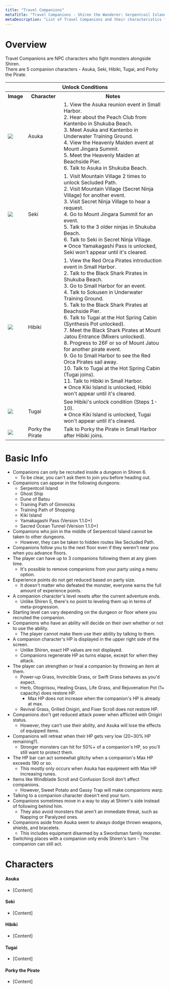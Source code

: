 ```yaml
---
title: "Travel Companions"
metaTitle: "Travel Companions - Shiren the Wanderer: Serpentcoil Island Wiki"
metaDescription: "List of Travel Companions and their characteristics for Shiren the Wanderer: The Mystery Dungeon of Serpentcoil Island."
---
```


# Overview

Travel Companions are NPC characters who fight monsters alongside Shiren.<br/>There are 5 companion characters - Asuka, Seki, Hibiki, Tugai, and Porky the Pirate.

<table id="monsterList" class="roamerTable pageLinksTable">
  <tr>
    <th colspan="3">Unlock Conditions</th>
  </tr>
  <tr>
    <th>Image</th>
    <th>Character</th>
    <th>Notes</th>
  </tr>
  <tr>
    <td><img src="../images/npcs/asuka.png"/></td>
    <td class="priceTableName">Asuka</td>
    <td class="leftText">1. View the Asuka reunion event in Small Harbor.<br/>2. Hear about the Peach Club from Kantenbo in Shukuba Beach.<br/>3. Meet Asuka and Kantenbo in Underwater Training Ground.<br/>4. View the Heavenly Maiden event at Mount Jingara Summit.<br/>5. Meet the Heavenly Maiden at Beachside Pier.<br/>6. Talk to Asuka in Shukuba Beach.</td>
  </tr>
  <tr>
    <td><img src="../images/npcs/seki.png"/></td>
    <td class="priceTableName">Seki</td>
    <td class="leftText">1. Visit Mountain Village 2 times to unlock Secluded Path.<br/>2. Visit Mountain Village (Secret Ninja Village) for another event.<br/>3. Visit Secret Ninja Village to hear a request.<br/>4. Go to Mount Jingara Summit for an event.<br/>5. Talk to the 3 older ninjas in Shukuba Beach.<br/>6. Talk to Seki in Secret Ninja Village.<br/><span class="orangeText">※ Once Yamakagashi Pass is unlocked, Seki won't appear until it's cleared.</span></td>
  </tr>
  <tr>
    <td><img src="../images/npcs/hibiki.png"/></td>
    <td class="priceTableName">Hibiki</td>
    <td class="leftText">1. View the Red Orca Pirates introduction event in Small Harbor.<br/>2. Talk to the Black Shark Pirates in Shukuba Beach.<br/>3. Go to Small Harbor for an event.<br/>4. Talk to Sokusen in Underwater Training Ground.<br/>5. Talk to the Black Shark Pirates at Beachside Pier.<br/>6. Talk to Tugai at the Hot Spring Cabin (Synthesis Pot unlocked).<br/>7. Meet the Black Shark Pirates at Mount Jatou Entrance (Mixers unlocked).<br/>8. Progress to 26F or so of Mount Jatou for another pirate event.<br/>9. Go to Small Harbor to see the Red Orca Pirates sail away.<br/>10. Talk to Tugai at the Hot Spring Cabin (Tugai joins).<br/>11. Talk to Hibiki in Small Harbor.<br/><span class="orangeText">※ Once Kiki Island is unlocked, Hibiki won't appear until it's cleared.</span></td>
  </tr>
  <tr>
    <td><img src="../images/npcs/tugai.png"/></td>
    <td class="priceTableName">Tugai</td>
    <td class="leftText">See Hibiki's unlock condition (Steps 1-10).<br/><span class="orangeText">※ Once Kiki Island is unlocked, Tugai won't appear until it's cleared.</span></td>
  </tr>
  <tr>
    <td><img src="../images/npcs/porky.png"/></td>
    <td class="priceTableName">Porky the Pirate</td>
    <td class="leftText">Talk to Porky the Pirate in Small Harbor after Hibiki joins.</td>
  </tr>
</table>

# Basic Info

- Companions can only be recruited inside a dungeon in Shiren 6.
    - To be clear, you can't ask them to join you before heading out.
- Companions can appear in the following dungeons:
    - Serpentcoil Island
    - Ghost Ship
    - Dune of Batsu
    - Training Path of Gimmicks
    - Training Path of Shopping
    - Kiki Island
    - Yamakagashi Pass (Version 1.1.0+)
    - Sacred Ocean Tunnel (Version 1.1.0+)
- Companions who join in the middle of Serpentcoil Island cannot be taken to other dungeons.
    - However, they can be taken to hidden routes like Secluded Path.
- Companions follow you to the next floor even if they weren't near you when you advance floors.
- The player can have up to 3 companions following them at any given time.
    - It's possible to remove companions from your party using a menu option.
- Experience points do not get reduced based on party size.
    - It doesn't matter who defeated the monster, everyone earns the full amount of experience points.
- A companion character's level resets after the current adventure ends.
    - Unlike Shiren 5, there's no point to leveling them up in terms of meta-progression.
- Starting level can vary depending on the dungeon or floor where you recruited the companion.
- Companions who have an ability will decide on their own whether or not to use the ability.
    - The player cannot make them use their ability by talking to them.
- A companion character's HP is displayed in the upper right side of the screen.
    - Unlike Shiren, exact HP values are not displayed.
    - Companions regenerate HP as turns elapse, except for when they attack.
- The player can strengthen or heal a companion by throwing an item at them.
    - Power-up Grass, Invincible Grass, or Swift Grass behaves as you'd expect.
    - Herb, Otogirisou, Healing Grass, Life Grass, and Rejuvenation Pot (1+ capacity) <span class="blueText">does</span> restore HP.
        - Max HP does not increase when the companion's HP is already at max.
    - Revival Grass, Grilled Onigiri, and Fixer Scroll <span class="redText">does not</span> restore HP.
- Companions don't get reduced attack power when afflicted with Onigiri status.
    - However, they can't use their ability, and Asuka will lose the effects of equipped items.
- Companions will retreat when their HP gets very low (20\~30% HP remaining?).
    - Stronger monsters can hit for 50%+ of a companion's HP, so you'll still want to protect them.
- The HP bar can act somewhat glitchy when a companion's Max HP exceeds 190 or so.
    - This mostly only occurs when Asuka has equipment with Max HP increasing runes.
- Items like Windblade Scroll and Confusion Scroll don't affect companions.
    - However, Sweet Potato and Gassy Trap will make companions warp.
- Talking to a companion character doesn't end your turn.
- Companions sometimes move in a way to stay at Shiren's side instead of following behind him.
    - They also avoid monsters that aren't an immediate threat, such as Napping or Paralyzed ones.
- Companions aside from Asuka seem to always dodge thrown weapons, shields, and bracelets.
    - This includes equipment disarmed by a Swordsman family monster.
- Switching places with a companion only ends Shiren's turn - The companion can still act.

# Characters

#### Asuka

- [Content]

#### Seki

- [Content]

#### Hibiki

- [Content]

#### Tugai

- [Content]

#### Porky the Pirate

- [Content]

